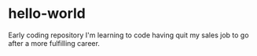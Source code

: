 # hello-world
Early coding repository
I'm learning to code having quit my sales job to go after a more fulfilling career.
